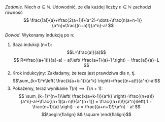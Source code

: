 _Zadanie._ Niech $a\in\mathbb{N}$. Udowodnić, że dla każdej liczby $n\in\mathbb{N}$ zachodzi równość
$$
\frac{1a!}{a}+\frac{2(a+1)!}{a^2}+\dots+\frac{n(a+n-1)}{a^n}=\frac{(n+a)!}{a^n}-a!
$$

_Dowód._ Wykonamy indukcję po n:
1) Baza indukcji (n=1):
$$L=\frac{a!}{a}$$
$$
R=\frac{(a+1)!}{a}-a! = a!\left( \frac{a+1}{a}-1 \right) = \frac{a!}{a}=L
$$
2) Krok indukcyjny:
Zakładamy, że teza jest prawdziwa dla n, tj. $$\sum_{k=1}^n\left( \frac{k(a+k-1)}{a^k} \right)=\frac{(n+a)!}{a^n}-a!$$
3) Pokażemy, teraz wynikanie $T(n)\implies T(n+1)$:
$$
\sum_{k=1}^{n+1}\left( \frac{k(a+k-1)}{a^k} \right)=\frac{(n+a)!}{a^n}-a!+\frac{(n+1)(a+n)!}{a^{n+1}} = \frac{(a+n)!}{a^n}\left( 1 + \frac{n+1}{a} \right) - a = \frac{(a+n+1)!}{a^n} - a!
$$
$$\begin{flalign}
&& \square
\end{flalign}$$